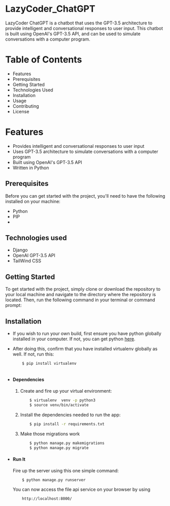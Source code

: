 # LazyCoder_ChatGPT

LazyCoder ChatGPT is a chatbot that uses the GPT-3.5 architecture to provide intelligent and conversational responses to user input. This chatbot is built using OpenAI's GPT-3.5 API, and can be used to simulate conversations with a computer program.

# Table of Contents

* Features
* Prerequisites
* Getting Started
* Technologies Used
* Installation
* Usage
* Contributing
* License

# Features
* Provides intelligent and conversational responses to user input
* Uses GPT-3.5 architecture to simulate conversations with a computer program
* Built using OpenAI's GPT-3.5 API
* Written in Python

## Prerequisites
Before you can get started with the project, you'll need to have the following installed on your machine:

* Python
* PIP
* 
## Technologies used
* Django
* OpenAI GPT-3.5 API
* TailWind CSS

## Getting Started
To get started with the project, simply clone or download the repository to your local machine and navigate to the directory where the repository is located. Then, run the following command in your terminal or command prompt:

## Installation
* If you wish to run your own build, first ensure you have python globally installed in your computer. If not, you can get python [here](https://www.python.org").
* After doing this, confirm that you have installed virtualenv globally as well. If not, run this:
    ```bash
        $ pip install virtualenv
        
* #### Dependencies
    1. Create and fire up your virtual environment:
        ```bash
            $ virtualenv  venv -p python3
            $ source venv/bin/activate
        ```
    2. Install the dependencies needed to run the app:
        ```bash
            $ pip install -r requirements.txt
    3. Make those migrations work
        ```bash
            $ python manage.py makemigrations
            $ python manage.py migrate
        ```

* #### Run It
    Fire up the server using this one simple command:
    ```bash
        $ python manage.py runserver
    ```
    You can now access the file api service on your browser by using
    ```
        http://localhost:8000/
    ```
